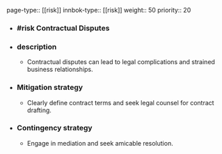 page-type:: [[risk]]
innbok-type:: [[risk]]
weight:: 50
priority:: 20
- ### #risk Contractual Disputes
- ### description
  - Contractual disputes can lead to legal complications and strained business relationships.
- ### Mitigation strategy
  - Clearly define contract terms and seek legal counsel for contract drafting.
- ### Contingency strategy
  - Engage in mediation and seek amicable resolution.


